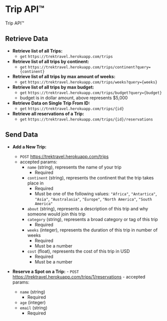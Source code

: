 # Trip API™

Trip API™



## Retrieve Data
  - **Retrieve list of all Trips:** 
     - `get` `https://trektravel.herokuapp.com/trips`
  - **Retrieve list of all trips by continent:**
     - `get` `https://trektravel.herokuapp.com/trips/continent?query={continent}`
  - **Retrieve list of all trips by max amount of weeks:**
       - `get` `https://trektravel.herokuapp.com/trips/weeks?query={weeks}`
  - **Retrieve list of all trips by max budget:** 
       - `get` `https://trektravel.herokuapp.com/trips/budget?query={budget}`
    - budget is in dollar amount, above represents $5,000
  - **Retrieve Data on Single Trip From ID:** 
       - `get` `https://trektravel.herokuapp.com/trips/{id}`
  - **Retrieve all reservations of a Trip:** 
       - `get` `https://trektravel.herokuapp.com/trips/{id}/reservations`



## Send Data

  - **Add a New Trip:**
    - `POST` https://trektravel.herokuapp.com/trips
    - accepted params:
      - `name` (string), represents the name of your trip
        - Required
      - `continent` (string), represents the continent that the trip takes place in
        - Required
        - Must be one of the following values: `"Africa"`, `"Antartica"`, `"Asia"`, `"Australasia"`, `"Europe"`, `"North America"`, `"South America"`
      - `about` (string), represents a description of this trip and why someone would join this trip
      - `category` (string), represents a broad category or tag of this trip
        - Required
      - `weeks` (integer), represents the duration of this trip in number of weeks
        - Required
        - Must be a number
      - `cost` (float), represents the cost of this trip in USD
        - Required
        - Must be a number
        
   - **Reserve a Spot on a Trip:**
    - `POST` https://trektravel.herokuapp.com/trips/1/reservations
    - accepted params:
      - `name` (string)
        - Required
      - `age` (integer)
      - `email` (string)
        - Required
